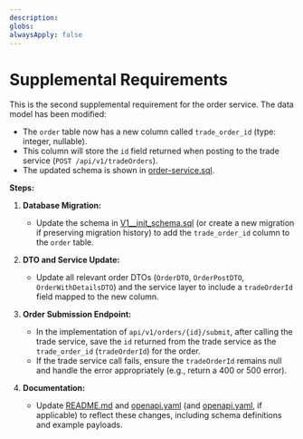 ```yaml
---
description: 
globs: 
alwaysApply: false
---
```

# Supplemental Requirements

This is the second supplemental requirement for the order service. The data model has been modified:  
- The `order` table now has a new column called `trade_order_id` (type: integer, nullable).  
- This column will store the `id` field returned when posting to the trade service (`POST /api/v1/tradeOrders`).  
- The updated schema is shown in [order-service.sql](mdc:order-service.sql).

**Steps:**

1. **Database Migration:**  
   - Update the schema in [V1__init_schema.sql](mdc:src/main/resources/db/migration/V1__init_schema.sql) (or create a new migration if preserving migration history) to add the `trade_order_id` column to the `order` table.

2. **DTO and Service Update:**  
   - Update all relevant order DTOs (`OrderDTO`, `OrderPostDTO`, `OrderWithDetailsDTO`) and the service layer to include a `tradeOrderId` field mapped to the new column.

3. **Order Submission Endpoint:**  
   - In the implementation of `api/v1/orders/{id}/submit`, after calling the trade service, save the `id` returned from the trade service as the `trade_order_id` (`tradeOrderId`) for the order.
   - If the trade service call fails, ensure the `tradeOrderId` remains null and handle the error appropriately (e.g., return a 400 or 500 error).

4. **Documentation:**  
   - Update [README.md](mdc:README.md) and [openapi.yaml](mdc:openapi.yaml) (and [openapi.yaml](mdc:src/main/resources/static/openapi.yaml), if applicable) to reflect these changes, including schema definitions and example payloads.